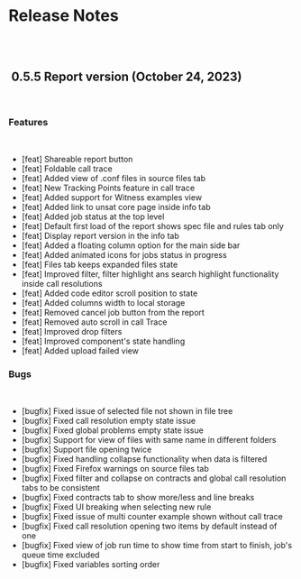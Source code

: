 Release Notes
=============
​
```{contents}
```
​
0.5.5 Report version (October 24, 2023)
---------------------------
​
### Features
​
- [feat] Shareable report button
- [feat] Foldable call trace
- [feat] Added view of .conf files in source files tab
- [feat] New Tracking Points feature in call trace
- [feat] Added support for Witness examples view
- [feat] Added link to unsat core page inside info tab
- [feat] Added job status at the top level
- [feat] Default first load of the report shows spec file and rules tab only
- [feat] Display report version in the info tab
- [feat] Added a floating column option for the main side bar
- [feat] Added animated icons for jobs status in progress
- [feat] Files tab keeps expanded files state
- [feat] Improved filter, filter highlight ans search highlight functionality inside call resolutions
- [feat] Added code editor scroll position to state
- [feat] Added columns width to local storage
- [feat] Removed cancel job button from the report
- [feat] Removed auto scroll in call Trace
- [feat] Improved drop filters
- [feat] Improved component's state handling
- [feat] Added upload failed view
​
​
### Bugs
​
- [bugfix] Fixed issue of selected file not shown in file tree
- [bugfix] Fixed call resolution empty state issue
- [bugfix] Fixed global problems empty state issue
- [bugfix] Support for view of files with same name in different folders
- [bugfix] Support file opening twice
- [bugfix] Fixed handling collapse functionality when data is filtered
- [bugfix] Fixed Firefox warnings on source files tab
- [bugfix] Fixed filter and collapse on contracts and global call resolution tabs to be consistent
- [bugfix] Fixed contracts tab to show more/less and line breaks
- [bugfix] Fixed UI breaking when selecting new rule
- [bugfix] Fixed issue of multi counter example shown without call trace
- [bugfix] Fixed call resolution opening two items by default instead of one
- [bugfix] Fixed view of job run time to show time from start to finish, job's queue time excluded
- [bugfix] Fixed variables sorting order
​
​